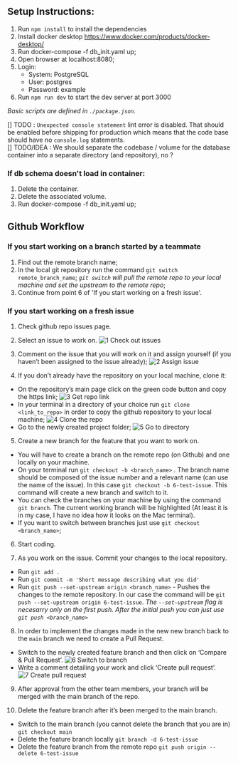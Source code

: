 ## Setup Instructions:

1. Run `npm install` to install the dependencies
2. Install docker desktop https://www.docker.com/products/docker-desktop/
3. Run docker-compose -f db_init.yaml up;  
4. Open browser at localhost:8080;  
5. Login:
    - System: PostgreSQL  
    - User: postgres  
    - Password: example
6. Run `npm run dev` to start the dev server at port 3000

*Basic scripts are defined in `./package.json`.*

[] TODO : `Unexpected console statement` lint error is disabled. That should be enabled before shipping for production which means that the code base should have no `console.log` statements.  
[] TODO/IDEA : We should separate the codebase / volume for the database container into a separate directory (and repository), no ?

### If db schema doesn't load in container:
1. Delete the container.
2. Delete the associated volume.
3. Run docker-compose -f db_init.yaml up;

## Github Workflow
### If you start working on a branch started by a teammate
1. Find out the remote branch name;
2. In the local git repository run the command `git switch remote_branch_name`;
*`git switch` will pull the remote repo to your local machine and set the upstream to the remote repo*;
3. Continue from point 6 of 'If you start working on a fresh issue'.

### If you start working on a fresh issue
1. Check github repo issues page.

2. Select an issue to work on.
![1  Check out issues](https://user-images.githubusercontent.com/40914437/224488666-f1be03df-e7b4-4d35-8987-5bdca970fa61.jpg)

3. Comment on the issue that you will work on it and assign yourself (if you haven’t been assigned to the issue already);
![2  Assign issue](https://user-images.githubusercontent.com/40914437/224488691-2b47d069-7510-4244-b88e-493b307cd9fa.jpg)

4. If you don’t already have the repository on your local machine, clone it:
  - On the repository’s main page click on the green code button and copy the https link;
        ![3  Get repo link](https://user-images.githubusercontent.com/40914437/224488739-c342f293-f382-4ed2-aec7-2838e69ea1df.jpg)
  - In your terminal in a directory of your choice run `git clone <link_to_repo>` in order to copy the github repository to your local machine;
![4  Clone the repo](https://user-images.githubusercontent.com/40914437/224488745-25ec0c06-f76b-4e7a-bb20-b89dca5ce4f5.jpg)
  - Go to the newly created project folder;
![5  Go to directory](https://user-images.githubusercontent.com/40914437/224488750-3e270cee-0734-4bc1-90cb-12ae7abce7fd.jpg)

5.  Create a new branch for the feature that you want to work on.
  - You will have to create a branch on the remote repo (on Github) and one locally on your machine.
  - On your terminal run `git checkout -b <branch_name>` . The branch name should be composed of the issue number and a relevant name (can use the name of the issue). In this case `git checkout -b 6-test-issue`. This command will create a new branch and switch to it.
  - You can check the branches on your machine by using the command `git branch`. The current working branch will be highlighted (At least it is in my case, I have no idea how it looks on the Mac terminal).
  - If you want to switch between branches just use `git checkout <branch_name>`;

6. Start coding.

7. As you work on the issue. Commit your changes to the local repository.
  - Run `git add .`
  - Run `git commit -m 'Short message describing what you did'`
  - Run `git push --set-upstream origin <branch_name>`  - Pushes the changes to the remote repository. In our case the command will be `git push --set-upstream origin 6-test-issue`. *The `--set-upstream` flag is necesarry only on the first push. After the initial push you can just use `git push <branch_name>`*

8. In order to implement the changes made in the new new branch back to the `main` branch we need to create a Pull Request.
  - Switch to the newly created feature branch and then click on ‘Compare & Pull Request’.
![6  Switch to branch](https://user-images.githubusercontent.com/40914437/224488810-8d5b029d-f03d-4890-b895-11f3e716603c.jpg)
  - Write a comment detailing your work and click ‘Create pull request’.
![7  Create pull request](https://user-images.githubusercontent.com/40914437/224488821-04d35fd8-f07f-4cfd-b925-0fcd13448ff6.jpg)

9. After approval from the other team members, your branch will be merged with the main branch of the repo.

10. Delete the feature branch after it’s been merged to the main branch.
  - Switch to the main branch (you cannot delete the branch that you are in) `git checkout main`
  - Delete the feature branch locally `git branch -d 6-test-issue`
  - Delete the feature branch from the remote repo `git push origin --delete 6-test-issue`
